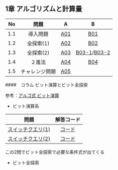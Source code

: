## 1章 アルゴリズムと計算量

|No|問題|A|B|
|:--:|:--:|:--:|:--:|
|1.1|導入問題|[A01]()|[B01]()|
|1.2|全探索(1)|[A02]()|[B02]()|
|1.3|全探索(2)|[A03]()|[B03-1]()/[B03-2]()|
|1.4|２進法|[A04]()|[B04]()|
|1.5|チャレンジ問題|[A05]()||

####　コラム
ビット演算とビット全探索


参考：[アルゴ式 ビット演算](https://algo-method.com/courses/5)

- ビット演算系


|問題|解答コード|
|:--:|:--:|
|[スイッチクエリ(1)]()|[コード](https://github.com/kaneda05/algo/blob/main/3/bit/4/7.py)|
|[スイッチクエリ(2)]()|[コード](https://github.com/kaneda05/algo/blob/main/3/bit/4/8.py)|


この2問でビット全探索で必要な条件式が出てくる

- ビット全探索

